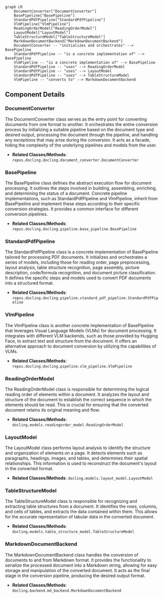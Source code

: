 ```mermaid
graph LR
    DocumentConverter["DocumentConverter"]
    BasePipeline["BasePipeline"]
    StandardPdfPipeline["StandardPdfPipeline"]
    VlmPipeline["VlmPipeline"]
    ReadingOrderModel["ReadingOrderModel"]
    LayoutModel["LayoutModel"]
    TableStructureModel["TableStructureModel"]
    MarkdownDocumentBackend["MarkdownDocumentBackend"]
    DocumentConverter -- "initializes and orchestrates" --> BasePipeline
    StandardPdfPipeline -- "is a concrete implementation of" --> BasePipeline
    VlmPipeline -- "is a concrete implementation of" --> BasePipeline
    StandardPdfPipeline -- "uses" --> ReadingOrderModel
    StandardPdfPipeline -- "uses" --> LayoutModel
    StandardPdfPipeline -- "uses" --> TableStructureModel
    VlmPipeline -- "converts to" --> MarkdownDocumentBackend
```

## Component Details

### DocumentConverter
The DocumentConverter class serves as the entry point for converting documents from one format to another. It orchestrates the entire conversion process by initializing a suitable pipeline based on the document type and desired output, processing the document through the pipeline, and handling any exceptions that may arise during the conversion. It acts as a facade, hiding the complexity of the underlying pipelines and models from the user.
- **Related Classes/Methods**: `repos.docling.docling.document_converter.DocumentConverter`

### BasePipeline
The BasePipeline class defines the abstract execution flow for document processing. It outlines the steps involved in building, assembling, enriching, and determining the status of a document. Concrete pipeline implementations, such as StandardPdfPipeline and VlmPipeline, inherit from BasePipeline and implement these steps according to their specific conversion strategies. It provides a common interface for different conversion pipelines.
- **Related Classes/Methods**: `repos.docling.docling.pipeline.base_pipeline.BasePipeline`

### StandardPdfPipeline
The StandardPdfPipeline class is a concrete implementation of BasePipeline tailored for processing PDF documents. It initializes and orchestrates a series of models, including those for reading order, page preprocessing, layout analysis, table structure recognition, page assembly, picture description, code/formula recognition, and document picture classification. It defines the specific steps and models used to convert PDF documents into a structured format.
- **Related Classes/Methods**: `repos.docling.docling.pipeline.standard_pdf_pipeline.StandardPdfPipeline`

### VlmPipeline
The VlmPipeline class is another concrete implementation of BasePipeline that leverages Visual Language Models (VLMs) for document processing. It integrates with different VLM backends, such as those provided by Hugging Face, to extract text and structure from the document. It offers an alternative approach to document conversion by utilizing the capabilities of VLMs.
- **Related Classes/Methods**: `repos.docling.docling.pipeline.vlm_pipeline.VlmPipeline`

### ReadingOrderModel
The ReadingOrderModel class is responsible for determining the logical reading order of elements within a document. It analyzes the layout and structure of the document to establish the correct sequence in which the elements should be read. This is crucial for ensuring that the converted document retains its original meaning and flow.
- **Related Classes/Methods**: `docling.models.readingorder_model.ReadingOrderModel`

### LayoutModel
The LayoutModel class performs layout analysis to identify the structure and organization of elements on a page. It detects elements such as paragraphs, headings, images, and tables, and determines their spatial relationships. This information is used to reconstruct the document's layout in the converted format.
- **Related Classes/Methods**: `docling.models.layout_model.LayoutModel`

### TableStructureModel
The TableStructureModel class is responsible for recognizing and extracting table structures from a document. It identifies the rows, columns, and cells of tables, and extracts the data contained within them. This allows for the accurate representation of tabular data in the converted document.
- **Related Classes/Methods**: `docling.models.table_structure_model.TableStructureModel`

### MarkdownDocumentBackend
The MarkdownDocumentBackend class handles the conversion of documents to and from Markdown format. It provides the functionality to serialize the processed document into a Markdown string, allowing for easy storage and manipulation of the converted document. It acts as the final stage in the conversion pipeline, producing the desired output format.
- **Related Classes/Methods**: `docling.backend.md_backend.MarkdownDocumentBackend`

